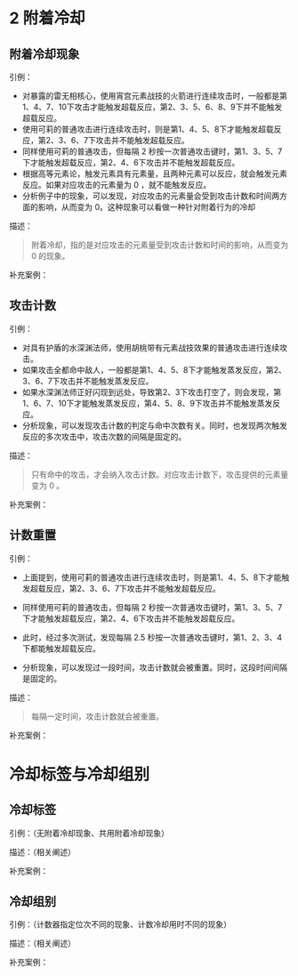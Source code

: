 # 2 附着冷却

## 附着冷却现象

引例：

- 对暴露的雷无相核心，使用宵宫元素战技的火箭进行连续攻击时，一般都是第1、4、7、10下攻击才能触发超载反应，第2、3、5、6、8、9下并不能触发超载反应。
- 使用可莉的普通攻击进行连续攻击时，则是第1、4、5、8下才能触发超载反应，第2、3、6、7下攻击并不能触发超载反应。
- 同样使用可莉的普通攻击，但每隔 2 秒按一次普通攻击键时，第1、3、5、7下才能触发超载反应，第2、4、6下攻击并不能触发超载反应。
- 根据高等元素论，触发元素具有元素量，且两种元素可以反应，就会触发元素反应。如果对应攻击的元素量为 0 ，就不能触发反应。
- 分析例子中的现象，可以发现，对应攻击的元素量会受到攻击计数和时间两方面的影响，从而变为 0。这种现象可以看做一种针对附着行为的冷却

描述：

>附着冷却，指的是对应攻击的元素量受到攻击计数和时间的影响，从而变为 0 的现象。

补充案例：

## 攻击计数

引例：

- 对具有护盾的水深渊法师，使用胡桃带有元素战技效果的普通攻击进行连续攻击。
- 如果攻击全都命中敌人，一般都是第1、4、5、8下才能触发蒸发反应，第2、3、6、7下攻击并不能触发蒸发反应。
- 如果水深渊法师正好闪现到远处，导致第2、3下攻击打空了，则会发现，第1、6、7、10下才能触发蒸发反应，第4、5、8、9下攻击并不能触发蒸发反应。
- 分析现象，可以发现攻击计数的判定与命中次数有关。同时，也发现两次触发反应的多次攻击中，攻击次数的间隔是固定的。

描述：

> 只有命中的攻击，才会纳入攻击计数。对应攻击计数下，攻击提供的元素量变为 0 。

补充案例：

## 计数重置

引例：

- 上面提到，使用可莉的普通攻击进行连续攻击时，则是第1、4、5、8下才能触发超载反应，第2、3、6、7下攻击并不能触发超载反应。

- 同样使用可莉的普通攻击，但每隔 2 秒按一次普通攻击键时，第1、3、5、7下才能触发超载反应，第2、4、6下攻击并不能触发超载反应。

- 此时，经过多次测试，发现每隔 2.5 秒按一次普通攻击键时，第1、2、3、4下都能触发超载反应。

- 分析现象，可以发现过一段时间，攻击计数就会被重置。同时，这段时间间隔是固定的。

描述：

> 每隔一定时间，攻击计数就会被重置。

补充案例：


# 冷却标签与冷却组别

## 冷却标签

引例：（无附着冷却现象、共用附着冷却现象）

描述：（相关阐述）

补充案例：

## 冷却组别

引例：（计数器指定位次不同的现象、计数冷却用时不同的现象）

描述：（相关阐述）

补充案例：